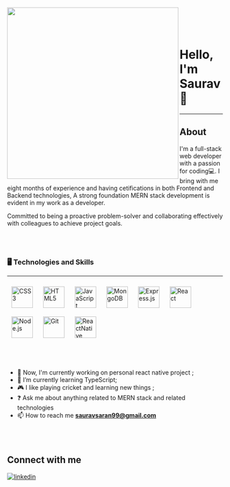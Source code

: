 <img align="left" width="400px" style="margin-top:-20px" src="https://img.freepik.com/free-vector/programmer-concept-illustration_114360-2417.jpg?w=740" />
</br></br>

Hello, I'm Saurav 👦
=====================================




-------

## About
<div>
  I'm a full-stack web developer with a passion for coding💻. I bring with me eight months of experience and having cetifications in both Frontend and Backend technologies, A strong foundation MERN stack development is evident in my work as a developer. 
  
  Committed to being a proactive problem-solver and collaborating effectively with colleagues to achieve project goals.
<div>
<br></br>

### 🖥️ Technologies and Skills
-------

<div>
<img style="margin: 10px" src="https://profilinator.rishav.dev/skills-assets/css3-original-wordmark.svg" alt="CSS3" height="50" />  
<img style="margin: 10px" src="https://profilinator.rishav.dev/skills-assets/html5-original-wordmark.svg" alt="HTML5" height="50" /> 
<img style="margin: 10px" src="https://profilinator.rishav.dev/skills-assets/javascript-original.svg" alt="JavaScript" height="50" />  
<img style="margin: 10px" src="https://profilinator.rishav.dev/skills-assets/mongodb-original-wordmark.svg" alt="MongoDB" height="50" />  
<img style="margin: 10px" src="https://profilinator.rishav.dev/skills-assets/express-original-wordmark.svg" alt="Express.js" height="50" />
<img style="margin: 10px" src="https://profilinator.rishav.dev/skills-assets/react-original-wordmark.svg" alt="React" height="50" />
<img style="margin: 10px" src="https://profilinator.rishav.dev/skills-assets/nodejs-original-wordmark.svg" alt="Node.js" height="50" />   
<img style="margin: 10px" src="https://profilinator.rishav.dev/skills-assets/git-scm-icon.svg" alt="Git" height="50" />  
 <img style="margin: 10px" src="https://toppng.com/uploads/preview/react-native-svg-transformer-allows-you-import-svg-aperture-science-innovators-logo-11562851994zqcpwozsvy.png" alt="ReactNative" height="50" />
</div>

<br></br>
  * 🔭 Now, I'm currently working on personal react native project ;
  * 🌱 I’m currently learning TypeScript;
  * 🎮 I like playing cricket and learning new things ;
  * ❓ Ask me about anything related to MERN stack and related technologies
  * 📫 How to reach me **sauravsaran99@gmail.com**


<br></br>
## Connect with me  

<a href="https://www.linkedin.com/in/saurav-kumar-3659bb197/">
<img src=https://img.shields.io/badge/linkedin-%231E77B5.svg?&style=for-the-badge&logo=linkedin&logoColor=white alt=linkedin style="margin-bottom: 5px;" />
</a>


 



